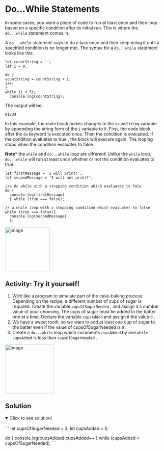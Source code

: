 # Do...While Statements

In some cases, you want a piece of code to run at least once and then loop based on a specific condition after its
initial run. This is where the ```do...while``` statement comes in.

A ```do...while``` statement says to do a task once and then keep doing it until a specified condition is no longer met.
The syntax for a ```do...while``` statement looks like this:

```
let countString = '';
let i = 0;

do {
countString = countString + i;
i++;
}
while (i < 5);
  console.log(countString);
```

The output will be;

```01234```

In this example, the code block makes changes to the ```countString``` variable by appending the string form of
the ```i``` variable to it. First, the code block after the ```do``` keyword is executed once. Then the condition is evaluated. If
the condition evaluates to true , the block will execute again. The looping stops when the condition evaluates to false .

**Note*** the ```while``` and ```do...while``` loop are different! Unlike the ```while``` loop, ```do...while``` will run at least once
whether or not the condition evaluates to true .

```
let firstMessage = 'I will print!';
let secondMessage = 'I will not print!';

//a do while with a stopping condition which evaluates to fale
do {
  console.log(firstMessage)
  } while (true === false);

// a while loop with a stopping condition which evaluates to false
while (true === false){
  console.log(secondMessage)
  };
  ```
  
<img width="144" alt="image" src="https://user-images.githubusercontent.com/47826697/164301106-a6137b2e-9005-4d17-96e6-35b9c1897c24.png">

## Activity: Try it yourself!

  1. We’d like a program to simulate part of the cake-baking process. Depending on the recipe, a different number of cups of
sugar is required. Create the variable ```cupsOfSugarNeeded``` , and assign it a number value of your choosing. The cups of sugar
must be added to the batter one at a time. Declare the variable ```cupsAdded``` and assign it the value ```0``` .
  2. We have a sweet tooth, so we want to add at least one cup of sugar to the batter even if the value of cupsOfSugarNeeded is ```0``` . 
  3. Create a ```do...while``` loop which increments ```cupsAdded``` by one ```while``` ```cupsAdded``` is less than ```cupsOfSugarNeeded``` .


<img width="159" alt="image" src="https://user-images.githubusercontent.com/47826697/164301874-77b74386-07e6-4b86-901e-3887728e841f.png">

## Solution

<details open>
<summary>Click to see solution!</summary>
<br>
```
  let cupsOfSugarNeeded = 3;
let cupsAdded = 0;

do {
 console.log(cupsAdded)
 cupsAdded++
} while (cupsAdded < cupsOfSugarNeeded);
                                        ```

</details>

